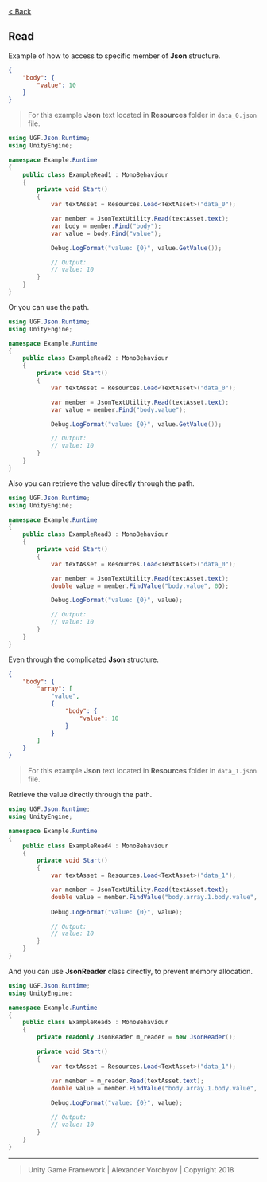 [< Back](../readme.md)

## Read

Example of how to access to specific member of **Json** structure.

```json
{
    "body": {
        "value": 10
    }
}
```
> For this example **Json** text located in **Resources** folder in `data_0.json` file.

```cs
using UGF.Json.Runtime;
using UnityEngine;

namespace Example.Runtime
{
    public class ExampleRead1 : MonoBehaviour
    {
        private void Start()
        {
            var textAsset = Resources.Load<TextAsset>("data_0");

            var member = JsonTextUtility.Read(textAsset.text);
            var body = member.Find("body");
            var value = body.Find("value");

            Debug.LogFormat("value: {0}", value.GetValue());

            // Output:
            // value: 10
        }
    }
}
```

Or you can use the path.

```cs
using UGF.Json.Runtime;
using UnityEngine;

namespace Example.Runtime
{
    public class ExampleRead2 : MonoBehaviour
    {
        private void Start()
        {
            var textAsset = Resources.Load<TextAsset>("data_0");

            var member = JsonTextUtility.Read(textAsset.text);
            var value = member.Find("body.value");

            Debug.LogFormat("value: {0}", value.GetValue());

            // Output:
            // value: 10
        }
    }
}
```

Also you can retrieve the value directly through the path.

```cs
using UGF.Json.Runtime;
using UnityEngine;

namespace Example.Runtime
{
    public class ExampleRead3 : MonoBehaviour
    {
        private void Start()
        {
            var textAsset = Resources.Load<TextAsset>("data_0");

            var member = JsonTextUtility.Read(textAsset.text);
            double value = member.FindValue("body.value", 0D);

            Debug.LogFormat("value: {0}", value);

            // Output:
            // value: 10
        }
    }
}
```

Even through the complicated **Json** structure.

```json
{
    "body": {
        "array": [
            "value",
            {
                "body": {
                    "value": 10
                }
            }
        ]
    }
}
```
> For this example **Json** text located in **Resources** folder in `data_1.json` file.

Retrieve the value directly through the path.

```cs
using UGF.Json.Runtime;
using UnityEngine;

namespace Example.Runtime
{
    public class ExampleRead4 : MonoBehaviour
    {
        private void Start()
        {
            var textAsset = Resources.Load<TextAsset>("data_1");

            var member = JsonTextUtility.Read(textAsset.text);
            double value = member.FindValue("body.array.1.body.value", 0D);
            
            Debug.LogFormat("value: {0}", value);

            // Output:
            // value: 10
        }
    }
}
```

And you can use **JsonReader** class directly, to prevent memory allocation.

```cs
using UGF.Json.Runtime;
using UnityEngine;

namespace Example.Runtime
{
    public class ExampleRead5 : MonoBehaviour
    {
        private readonly JsonReader m_reader = new JsonReader();

        private void Start()
        {
            var textAsset = Resources.Load<TextAsset>("data_1");

            var member = m_reader.Read(textAsset.text);
            double value = member.FindValue("body.array.1.body.value", 0D);
            
            Debug.LogFormat("value: {0}", value);

            // Output:
            // value: 10
        }
    }
}
```

---
> Unity Game Framework | Alexander Vorobyov | Copyright 2018